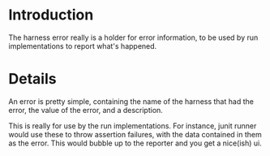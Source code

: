 # Introduction #

The harness error really is a holder for error information, to be used by run implementations to report what's happened.


# Details #
An error is pretty simple, containing the name of the harness that had the error, the value of the error, and a description.

This is really for use by the run implementations.  For instance, junit runner would use these to throw assertion failures, with the data contained in them as the error.  This would bubble up to the reporter and you get a nice(ish) ui.